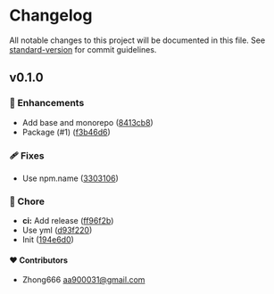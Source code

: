 # Changelog

All notable changes to this project will be documented in this file. See [standard-version](https://github.com/conventional-changelog/standard-version) for commit guidelines.


## v0.1.0



### 🚀 Enhancements

-  Add base and monorepo ([8413cb8](https://github.com/aa900031/release-it-config/commit/8413cb85e80cbfad4a8600dd36f5d370095f4bd7))
-  Package (#1) ([f3b46d6](https://github.com/aa900031/release-it-config/commit/f3b46d6a95f8f883fc8f32a014c56c19604e7937))

### 🩹 Fixes

-  Use npm.name ([3303106](https://github.com/aa900031/release-it-config/commit/330310672e4eab2ef7ebb8f7e9d075adfca4a8d2))

### 🏡 Chore

-  **ci:** Add release ([ff96f2b](https://github.com/aa900031/release-it-config/commit/ff96f2b2f19abf9bf6a6f728145d2671c3ab5eb3))
-  Use yml ([d93f220](https://github.com/aa900031/release-it-config/commit/d93f2200ed82e365bd50ce0913e7d9b6c0cbf887))
-  Init ([194e6d0](https://github.com/aa900031/release-it-config/commit/194e6d084b89cde760ca8c60e3b55d48b18e4f61))



#### ❤️ Contributors

- Zhong666 <aa900031@gmail.com>
